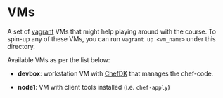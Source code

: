 # VMs

A set of [vagrant](https://www.vagrantup.com) VMs that might help playing around with
the course. To spin-up any of these VMs, you can run `vagrant up <vm_name>` under this
directory. 

Available VMs as per the list below:

  - **devbox**: workstation VM with [ChefDK](https://downloads.chef.io/chef-dk)
    that manages the chef-code.

  - **node1**: VM with client tools installed (i.e. `chef-apply`)
